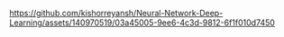


https://github.com/kishorreyansh/Neural-Network-Deep-Learning/assets/140970519/03a45005-9ee6-4c3d-9812-6f1f010d7450

